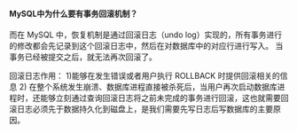 #### MySQL中为什么要有事务回滚机制？

而在 MySQL 中，恢复机制是通过回滚日志（undo log）实现的，所有事务进行的修改都会先记录到这个回滚日志中，然后在对数据库中的对应行进行写入。 当事务已经被提交之后，就无法再次回滚了。

回滚日志作用：
1)能够在发生错误或者用户执行 ROLLBACK 时提供回滚相关的信息
2) 在整个系统发生崩溃、数据库进程直接被杀死后，当用户再次启动数据库进程时，还能够立刻通过查询回滚日志将之前未完成的事务进行回滚，这也就需要回滚日志必须先于数据持久化到磁盘上，是我们需要先写日志后写数据库的主要原因。